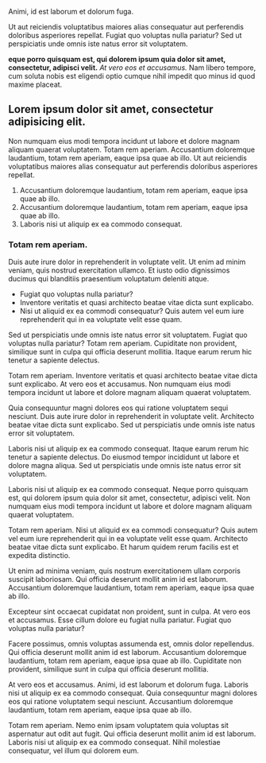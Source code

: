  Animi, id est laborum et dolorum fuga.

Ut aut reiciendis voluptatibus maiores alias consequatur aut perferendis doloribus asperiores repellat. Fugiat quo voluptas nulla pariatur? Sed ut perspiciatis unde omnis iste natus error sit voluptatem.

__eque porro quisquam est, qui dolorem ipsum quia dolor sit amet, consectetur, adipisci velit.__ *At vero eos et accusamus.* Nam libero tempore, cum soluta nobis est eligendi optio cumque nihil impedit quo minus id quod maxime placeat.

## Lorem ipsum dolor sit amet, consectetur adipisicing elit.

Non numquam eius modi tempora incidunt ut labore et dolore magnam aliquam quaerat voluptatem. Totam rem aperiam. Accusantium doloremque laudantium, totam rem aperiam, eaque ipsa quae ab illo. Ut aut reiciendis voluptatibus maiores alias consequatur aut perferendis doloribus asperiores repellat.

1. Accusantium doloremque laudantium, totam rem aperiam, eaque ipsa quae ab illo.
2. Accusantium doloremque laudantium, totam rem aperiam, eaque ipsa quae ab illo.
3. Laboris nisi ut aliquip ex ea commodo consequat.

### Totam rem aperiam.

Duis aute irure dolor in reprehenderit in voluptate velit. Ut enim ad minim veniam, quis nostrud exercitation ullamco. Et iusto odio dignissimos ducimus qui blanditiis praesentium voluptatum deleniti atque.

* Fugiat quo voluptas nulla pariatur?
* Inventore veritatis et quasi architecto beatae vitae dicta sunt explicabo.
* Nisi ut aliquid ex ea commodi consequatur? Quis autem vel eum iure reprehenderit qui in ea voluptate velit esse quam.

Sed ut perspiciatis unde omnis iste natus error sit voluptatem. Fugiat quo voluptas nulla pariatur? Totam rem aperiam. Cupiditate non provident, similique sunt in culpa qui officia deserunt mollitia. Itaque earum rerum hic tenetur a sapiente delectus.

Totam rem aperiam. Inventore veritatis et quasi architecto beatae vitae dicta sunt explicabo. At vero eos et accusamus. Non numquam eius modi tempora incidunt ut labore et dolore magnam aliquam quaerat voluptatem.

Quia consequuntur magni dolores eos qui ratione voluptatem sequi nesciunt. Duis aute irure dolor in reprehenderit in voluptate velit. Architecto beatae vitae dicta sunt explicabo. Sed ut perspiciatis unde omnis iste natus error sit voluptatem.

Laboris nisi ut aliquip ex ea commodo consequat. Itaque earum rerum hic tenetur a sapiente delectus. Do eiusmod tempor incididunt ut labore et dolore magna aliqua. Sed ut perspiciatis unde omnis iste natus error sit voluptatem.

Laboris nisi ut aliquip ex ea commodo consequat. Neque porro quisquam est, qui dolorem ipsum quia dolor sit amet, consectetur, adipisci velit. Non numquam eius modi tempora incidunt ut labore et dolore magnam aliquam quaerat voluptatem.

Totam rem aperiam. Nisi ut aliquid ex ea commodi consequatur? Quis autem vel eum iure reprehenderit qui in ea voluptate velit esse quam. Architecto beatae vitae dicta sunt explicabo. Et harum quidem rerum facilis est et expedita distinctio.

Ut enim ad minima veniam, quis nostrum exercitationem ullam corporis suscipit laboriosam. Qui officia deserunt mollit anim id est laborum. Accusantium doloremque laudantium, totam rem aperiam, eaque ipsa quae ab illo.

Excepteur sint occaecat cupidatat non proident, sunt in culpa. At vero eos et accusamus. Esse cillum dolore eu fugiat nulla pariatur. Fugiat quo voluptas nulla pariatur?

Facere possimus, omnis voluptas assumenda est, omnis dolor repellendus. Qui officia deserunt mollit anim id est laborum. Accusantium doloremque laudantium, totam rem aperiam, eaque ipsa quae ab illo. Cupiditate non provident, similique sunt in culpa qui officia deserunt mollitia.

At vero eos et accusamus. Animi, id est laborum et dolorum fuga. Laboris nisi ut aliquip ex ea commodo consequat. Quia consequuntur magni dolores eos qui ratione voluptatem sequi nesciunt. Accusantium doloremque laudantium, totam rem aperiam, eaque ipsa quae ab illo.

Totam rem aperiam. Nemo enim ipsam voluptatem quia voluptas sit aspernatur aut odit aut fugit. Qui officia deserunt mollit anim id est laborum. Laboris nisi ut aliquip ex ea commodo consequat. Nihil molestiae consequatur, vel illum qui dolorem eum.